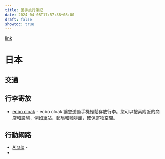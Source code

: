 ```yaml
---
title: 國手旅行筆記
date: 2024-04-08T17:57:38+08:00
draft: false
showtoc: true
---
```


[link](https://nationalteam.github.io/notes/posts/travel)

# 日本

## 交通

## 行李寄放

- [ecbo cloak](https://cloak.ecbo.io) - ecbo cloak 讓您透過手機輕鬆存放行李。您可以搜索附近的商店和設施，例如車站、郵局和咖啡館，確保寄物空間。

## 行動網路

- [Airalo](https://www.airalo.com/) -
- 
